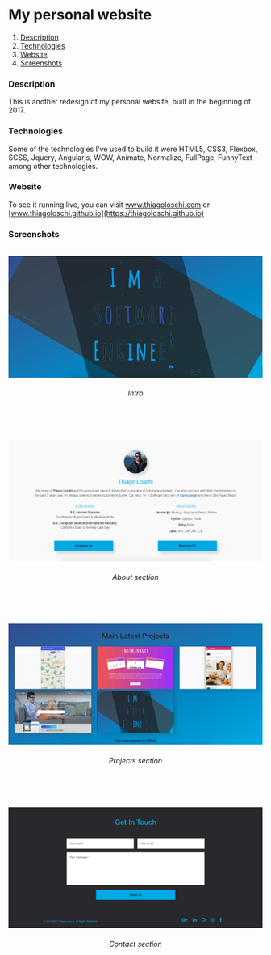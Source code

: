 # My personal website

1. [Description](#description)
2. [Technologies](#technologies)
3. [Website](#website)
4. [Screenshots](#screenshots)

### Description
This is another redesign of my personal website, built in the beginning of 2017. 
<br /> 

### Technologies
Some of the technologies I've used to build it were HTML5, CSS3, Flexbox, SCSS, Jquery, Angularjs, WOW, Animate, Normalize, FullPage, FunnyText among other technologies.
<br />

### Website
To see it running live, you can visit www.thiagoloschi.com or [www.thiagoloschi.github.io](https://thiagoloschi.github.io)
<br />

### Screenshots
<br /> 

<img src="public/img/site.png"/>
<h6 align="center">Intro</h6>
<br/><br/><br/>

<img src="public/img/about.png"/>
<h6 align="center">About section</h6>
<br/><br/><br/>

<img src="public/img/projects.png"/>
<h6 align="center">Projects section</h6>
<br/><br/><br/>

<img src="public/img/contact.png"/>
<h6 align="center">Contact section</h6>
<br/><br/><br/>
